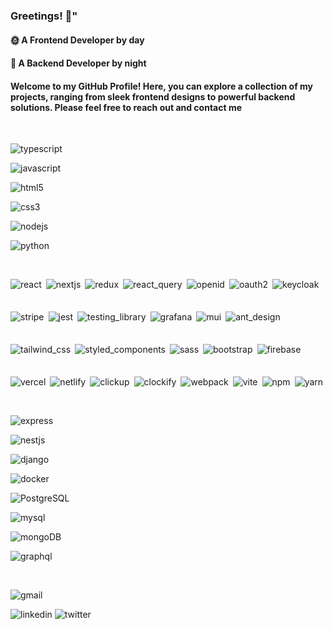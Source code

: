 <h3>Greetings! 👋"</h3>
<h4>🌞 A Frontend Developer by day</h4>
<h4>🌙 A Backend Developer by night</h4>
<h4>Welcome to my GitHub Profile! Here, you can explore a collection of my projects, ranging from sleek frontend designs to powerful backend solutions. Please feel free to reach out and contact me</h4>

<br/>

<div align="left">

![typescript](https://img.shields.io/static/v1?message=TypeScript&logo=typescript&labelColor=white&color=3178C6&logoColor=3178C6&label=%20)

![javascript](https://img.shields.io/static/v1?message=JavaScript&logo=javascript&labelColor=white&color=F7DF1E&logoColor=F7DF1E&label=%20)

![html5](https://img.shields.io/static/v1?message=HTML5&logo=html5&labelColor=white&color=E34F26&logoColor=E34F26&label=%20)

![css3](https://img.shields.io/static/v1?message=CSS3&logo=css3&labelColor=white&color=1572B6&logoColor=1572B6&label=%20)

![nodejs](https://img.shields.io/static/v1?message=Node.js&logo=node.js&labelColor=white&color=339933&logoColor=339933&label=%20)

![python](https://img.shields.io/static/v1?message=Python&logo=python&labelColor=white&color=3776AB&logoColor=3776AB&label=%20)

</div>

<br/>

<div style="display:flex; flex-wrap:wrap; gap:7px">

![react](https://img.shields.io/static/v1?message=React&logo=react&labelColor=white&color=61DAFB&logoColor=61DAFB&label=%20)

![nextjs](https://img.shields.io/static/v1?message=Next.js&logo=next.js&labelColor=white&color=000000&logoColor=000000&label=%20)

![redux](https://img.shields.io/static/v1?message=Redux&logo=redux&labelColor=white&color=764ABC&logoColor=764ABC&label=%20)

![react_query](https://img.shields.io/static/v1?message=React%20Query&logo=react%20query&labelColor=white&color=FF4154&logoColor=FF4154&label=%20)

![openid](https://img.shields.io/static/v1?message=OpenID&logo=openid&labelColor=white&color=F78C40&logoColor=F78C40&label=%20)

![oauth2](https://img.shields.io/static/v1?message=OAuth%202.0&color=000&label=%20)

![keycloak](https://img.shields.io/static/v1?message=Keycloak&color=0C86A5&label=%20)

![stripe](https://img.shields.io/static/v1?message=Stripe&logo=stripe&labelColor=white&color=008CDD&logoColor=008CDD&label=%20)

![jest](https://img.shields.io/static/v1?message=Jest&logo=jest&labelColor=white&color=C21325&logoColor=C21325&label=%20)

![testing_library](https://img.shields.io/static/v1?message=Testing%20Library&logo=testing%20library&labelColor=white&color=E33332&logoColor=E33332&label=%20)

![grafana](https://img.shields.io/static/v1?message=Grafana&logo=grafana&labelColor=white&color=F46800&logoColor=F46800&label=%20)

![mui](https://img.shields.io/static/v1?message=Mui&logo=mui&labelColor=white&color=007FFF&logoColor=007FFF&label=%20)

![ant_design](https://img.shields.io/static/v1?message=Ant%20Design&logo=Ant%20Design&labelColor=white&color=0170FE&logoColor=0170FE&label=%20)

![tailwind_css](https://img.shields.io/static/v1?message=Tailwind%20CSS&logo=Tailwind%20CSS&labelColor=white&color=06B6D4&logoColor=06B6D4&label=%20)

![styled_components](https://img.shields.io/static/v1?message=Styled%20Components&logo=styled-components&labelColor=white&color=DB7093&logoColor=DB7093&label=%20)

![sass](https://img.shields.io/static/v1?message=Sass&logo=sass&labelColor=white&color=CC6699&logoColor=CC6699&label=%20)

![bootstrap](https://img.shields.io/static/v1?message=Bootstrap&logo=bootstrap&labelColor=white&color=7952B3&logoColor=7952B3&label=%20)

![firebase](https://img.shields.io/static/v1?message=Firebase&logo=firebase&labelColor=white&color=FFCA28&logoColor=FFCA28&label=%20)

![vercel](https://img.shields.io/static/v1?message=Vercel&logo=vercel&labelColor=white&color=000000&logoColor=000000&label=%20)

![netlify](https://img.shields.io/static/v1?message=Netlify&logo=netlify&labelColor=white&color=00C7B7&logoColor=00C7B7&label=%20)

![clickup](https://img.shields.io/static/v1?message=ClickUp&logo=clickup&labelColor=white&color=7B68EE&logoColor=7B68EE&label=%20)

![clockify](https://img.shields.io/static/v1?message=Clockify&logo=clockify&labelColor=white&color=03A9F4&logoColor=03A9F4&label=%20)

![webpack](https://img.shields.io/static/v1?message=Webpack&logo=webpack&labelColor=white&color=8DD6F9&logoColor=8DD6F9&label=%20)

![vite](https://img.shields.io/static/v1?message=Vite&logo=vite&labelColor=white&color=646CFF&logoColor=646CFF&label=%20)

![npm](https://img.shields.io/static/v1?message=Npm&logo=npm&labelColor=white&color=CB3837&logoColor=CB3837&label=%20)

![yarn](https://img.shields.io/static/v1?message=Yarn&logo=Yarn&labelColor=white&color=2C8EBB&logoColor=2C8EBB&label=%20)

</div>

<br/>

<p>

![express](https://img.shields.io/static/v1?message=Express&logo=Express&labelColor=white&color=000000&logoColor=000000&label=%20)

![nestjs](https://img.shields.io/static/v1?message=NestJS&logo=nestjs&labelColor=white&color=E0234E&logoColor=E0234E&label=%20)

![django](https://img.shields.io/static/v1?message=Django&logo=django&labelColor=white&color=092E20&logoColor=092E20&label=%20)

![docker](https://img.shields.io/static/v1?message=Docker&logo=docker&labelColor=white&color=2496ED&logoColor=2496ED&label=%20)

![PostgreSQL](https://img.shields.io/static/v1?message=PostgreSQL&logo=postgresql&labelColor=white&color=4169E1&logoColor=4169E1&label=%20)

![mysql](https://img.shields.io/static/v1?message=MySQL&logo=mysql&labelColor=white&color=4479A1&logoColor=4479A1&label=%20)

![mongoDB](https://img.shields.io/static/v1?message=MongoDB&logo=mongodb&labelColor=white&color=47A248&logoColor=47A248&label=%20)

![graphql](https://img.shields.io/static/v1?message=GraphQL&logo=graphql&labelColor=white&color=E10098&logoColor=E10098&label=%20)

</p>

<br/>

![gmail](https://img.shields.io/static/v1?message=Gmail&logo=gmail&labelColor=white&color=ea4335&logoColor=ea4335&label=%20)

<p align="left">

![linkedin](https://img.shields.io/static/v1?message=Linkedin&logo=linkedin&labelColor=white&color=0A66C2&logoColor=0A66C2&label=%20&style=social)
![twitter](https://img.shields.io/static/v1?message=Twitter&logo=twitter&labelColor=white&color=1D9BF0&logoColor=1D9BF0&label=%20&style=social)

</p>
